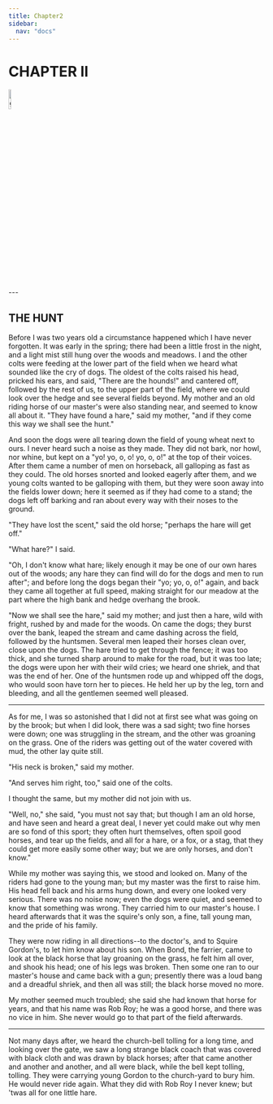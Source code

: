 ```yaml
---
title: Chapter2
sidebar:
  nav: "docs"
---
```



# CHAPTER II
<div><img src="{{ "/images/BB1.jpg" | absolute_url }}" alt="github octocat" style="width:10%;" ></div> 
---


## THE HUNT

Before I was two years old a circumstance happened which I have never
forgotten. It was early in the spring; there had been a little frost in
the night, and a light mist still hung over the woods and meadows. I and
the other colts were feeding at the lower part of the field when we
heard what sounded like the cry of dogs. The oldest of the colts raised
his head, pricked his ears, and said, "There are the hounds!" and
cantered off, followed by the rest of us, to the upper part of the
field, where we could look over the hedge and see several fields beyond.
My mother and an old riding horse of our master's were also standing
near, and seemed to know all about it. "They have found a hare," said my
mother, "and if they come this way we shall see the hunt."

And soon the dogs were all tearing down the field of young wheat next to
ours. I never heard such a noise as they made. They did not bark, nor
howl, nor whine, but kept on a "yo! yo, o, o! yo, o, o!" at the top of
their voices. After them came a number of men on horseback, all
galloping as fast as they could. The old horses snorted and looked
eagerly after them, and we young colts wanted to be galloping with them,
but they were soon away into the fields lower down; here it seemed as if
they had come to a stand; the dogs left off barking and ran about every
way with their noses to the ground.

"They have lost the scent," said the old horse; "perhaps the hare will
get off."

"What hare?" I said.

"Oh, I don't know what hare; likely enough it may be one of our own
hares out of the woods; any hare they can find will do for the dogs and
men to run after"; and before long the dogs began their "yo; yo, o, o!"
again, and back they came all together at full speed, making straight
for our meadow at the part where the high bank and hedge overhang the
brook.

"Now we shall see the hare," said my mother; and just then a hare, wild
with fright, rushed by and made for the woods. On came the dogs; they
burst over the bank, leaped the stream and came dashing across the
field, followed by the huntsmen. Several men leaped their horses clean
over, close upon the dogs. The hare tried to get through the fence; it
was too thick, and she turned sharp around to make for the road, but it
was too late; the dogs were upon her with their wild cries; we heard
one shriek, and that was the end of her. One of the huntsmen rode up and
whipped off the dogs, who would soon have torn her to pieces. He held
her up by the leg, torn and bleeding, and all the gentlemen seemed well
pleased.


---


As for me, I was so astonished that I did not at first see what was
going on by the brook; but when I did look, there was a sad sight; two
fine horses were down; one was struggling in the stream, and the other
was groaning on the grass. One of the riders was getting out of the
water covered with mud, the other lay quite still.

"His neck is broken," said my mother.

"And serves him right, too," said one of the colts.

I thought the same, but my mother did not join with us.

"Well, no," she said, "you must not say that; but though I am an old
horse, and have seen and heard a great deal, I never yet could make out
why men are so fond of this sport; they often hurt themselves, often
spoil good horses, and tear up the fields, and all for a hare, or a fox,
or a stag, that they could get more easily some other way; but we are
only horses, and don't know."

While my mother was saying this, we stood and looked on. Many of the
riders had gone to the young man; but my master was the first to raise
him. His head fell back and his arms hung down, and every one looked
very serious. There was no noise now; even the dogs were quiet, and
seemed to know that something was wrong. They carried him to our
master's house. I heard afterwards that it was the squire's only son, a
fine, tall young man, and the pride of his family.

They were now riding in all directions--to the doctor's, and to Squire
Gordon's, to let him know about his son. When Bond, the farrier, came to
look at the black horse that lay groaning on the grass, he felt him all
over, and shook his head; one of his legs was broken. Then some one ran
to our master's house and came back with a gun; presently there was a
loud bang and a dreadful shriek, and then all was still; the black horse
moved no more.

My mother seemed much troubled; she said she had known that horse for
years, and that his name was Rob Roy; he was a good horse, and there was
no vice in him. She never would go to that part of the field afterwards.


---


Not many days after, we heard the church-bell tolling for a long time,
and looking over the gate, we saw a long strange black coach that was
covered with black cloth and was drawn by black horses; after that came
another and another and another, and all were black, while the bell kept
tolling, tolling. They were carrying young Gordon to the church-yard to
bury him. He would never ride again. What they did with Rob Roy I never
knew; but 'twas all for one little hare.


<script src="https://utteranc.es/client.js"	
		repo="Sahana84/blackbeauty"
		branch="master"
		issue-term="url"
		async>
		</script>	


